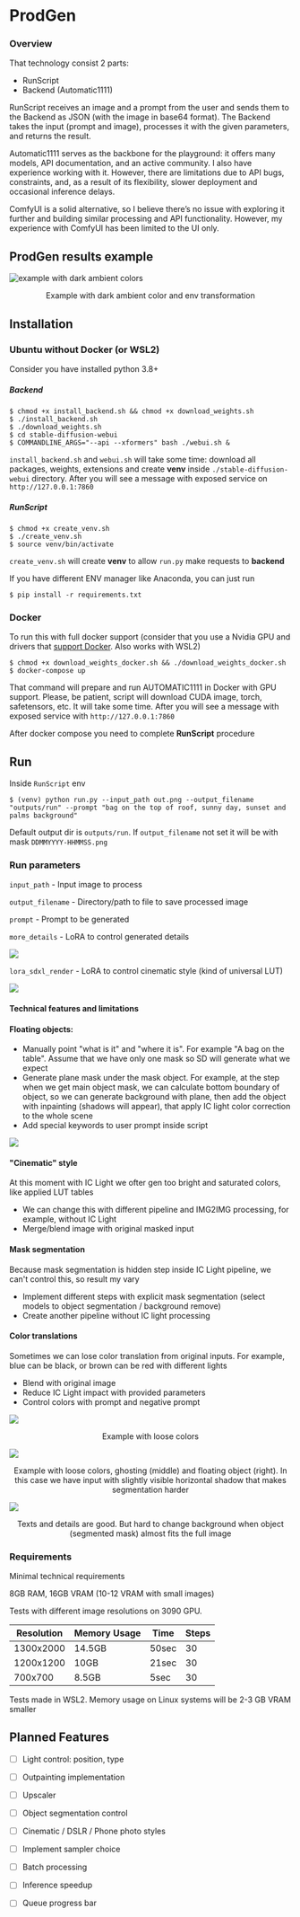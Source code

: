 # ProdGen

### Overview
That technology consist 2 parts:
- RunScript
- Backend (Automatic1111)

RunScript receives an image and a prompt from the user and sends them to the Backend as JSON (with the image in base64 format).
The Backend takes the input (prompt and image), processes it with the given parameters, and returns the result.

Automatic1111 serves as the backbone for the playground: it offers many models, API documentation, and an active community. I also have experience working with it.
However, there are limitations due to API bugs, constraints, and, as a result of its flexibility, slower deployment and occasional inference delays.

ComfyUI is a solid alternative, so I believe there’s no issue with exploring it further and building similar processing and API functionality. However, my experience with ComfyUI has been limited to the UI only.


## ProdGen results example

![example with dark ambient colors](./examples/darks.png)
<p align="center">Example with dark ambient color and env transformation</p>

## Installation
### Ubuntu without Docker (or WSL2)

Consider you have installed python 3.8+

##### Backend

```
$ chmod +x install_backend.sh && chmod +x download_weights.sh
$ ./install_backend.sh
$ ./download_weights.sh
$ cd stable-diffusion-webui
$ COMMANDLINE_ARGS="--api --xformers" bash ./webui.sh &
```
`install_backend.sh` and `webui.sh` will take some time: download all packages, weights, extensions and create **venv** inside `./stable-diffusion-webui` directory. After you will see a message with exposed service on ```http://127.0.0.1:7860```

##### RunScript

```
$ chmod +x create_venv.sh
$ ./create_venv.sh
$ source venv/bin/activate
```
`create_venv.sh` will create **venv** to allow `run.py` make requests to **backend**

If you have different ENV manager like Anaconda, you can just run
```
$ pip install -r requirements.txt
```

### Docker
To run this with full docker support (consider that you use a Nvidia GPU and drivers that [support Docker](https://docs.docker.com/compose/how-tos/gpu-support/). Also works with WSL2)

```
$ chmod +x download_weights_docker.sh && ./download_weights_docker.sh
$ docker-compose up
```

That command will prepare and run AUTOMATIC1111 in Docker with GPU support. Please, be patient, script will download CUDA image, torch, safetensors, etc. It will take some time.
After you will see a message with exposed service with ```http://127.0.0.1:7860```

After docker compose you need to complete **RunScript** procedure


## Run
Inside `RunScript` env


```
$ (venv) python run.py --input_path out.png --output_filename "outputs/run" --prompt "bag on the top of roof, sunny day, sunset and palms background"
```
Default output dir is `outputs/run`. If `output_filename` not set it will be with mask `DDMMYYYY-HHMMSS.png` 


### Run parameters

`input_path` - Input image to process

`output_filename` - Directory/path to file to save processed image

`prompt` - Prompt to be generated


`more_details` - LoRA to control generated details

![](./examples/lora_more_details.png)

`lora_sdxl_render` - LoRA to control cinematic style (kind of universal LUT)

![](./examples/lora_sdxl_render.png)


#### Technical features and limitations

#### Floating objects:
- Manually point "what is it" and "where it is". 
  For example "A bag on the table". Assume that we have only one mask so SD will generate what we expect
- Generate plane mask under the mask object. 
  For example, at the step when we get main object mask, we can calculate bottom boundary of object, so we can generate background with plane, then add the object with inpainting (shadows will appear), that apply IC light color correction to the whole scene
- Add special keywords to user prompt inside script

![](./examples/float_control.png)

#### "Cinematic" style
At this moment with IC Light we ofter gen too bright and saturated colors, like applied LUT tables
- We can change this with different pipeline and IMG2IMG processing, for example, without IC Light
- Merge/blend image with original masked input

#### Mask segmentation
Because mask segmentation is hidden step inside IC Light pipeline, we can't control this, so result my vary
- Implement different steps with explicit mask segmentation (select models to object segmentation / background remove) 
- Create another pipeline without IC light processing

#### Color translations
Sometimes we can lose color translation from original inputs. For example, blue can be black, or brown can be red with different lights
- Blend with original image
- Reduce IC Light impact with provided parameters
- Control colors with prompt and negative prompt


![](./examples/lose_color_1.png)
<p align="center">Example with loose colors</p>

![](./examples/lose_color_2.png)
<p align="center">Example with loose colors, ghosting (middle) and floating object (right). In this case we have input with slightly visible horizontal shadow that makes segmentation harder</p>


![](./examples/texts_big_object.png)
<p align="center">Texts and details are good. But hard to change background when object (segmented mask) almost fits the full image</p>

### Requirements
Minimal technical requirements 

8GB RAM, 16GB VRAM (10-12 VRAM with small images)

Tests with different image resolutions on 3090 GPU. 

| Resolution  | Memory Usage | Time   | Steps |
|-------------|--------------|--------|-------|
| 1300x2000   | 14.5GB       | 50sec  | 30    |
| 1200x1200   | 10GB         | 21sec  | 30    |
| 700x700     | 8.5GB        | 5sec   | 30    |

Tests made in WSL2. Memory usage on Linux systems will be 2-3 GB VRAM smaller 


## Planned Features

- [ ] Light control: position, type
- [ ] Outpainting implementation
- [ ] Upscaler
- [ ] Object segmentation control
- [ ] Cinematic / DSLR / Phone photo styles
- [ ] Implement sampler choice
- [ ] Batch processing
- [ ] Inference speedup
- [ ] Queue progress bar


